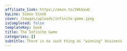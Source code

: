 ```yaml
---
affiliate_link: https://amzn.to/2WkSxwU
byLine: Simon Sinek
cover: /images/uploads/infinite-game.jpeg
isCompleted: false
templateKey: book
title: The Infinite Game
categories: []
subtitle: There is no such thing as "winning" business
---
```

